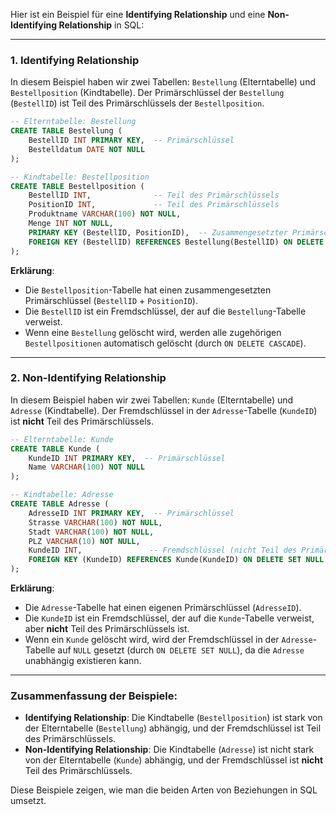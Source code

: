 Hier ist ein Beispiel für eine **Identifying Relationship** und eine **Non-Identifying Relationship** in SQL:

---

### 1. **Identifying Relationship**
In diesem Beispiel haben wir zwei Tabellen: `Bestellung` (Elterntabelle) und `Bestellposition` (Kindtabelle). Der Primärschlüssel der `Bestellung` (`BestellID`) ist Teil des Primärschlüssels der `Bestellposition`.

```sql
-- Elterntabelle: Bestellung
CREATE TABLE Bestellung (
    BestellID INT PRIMARY KEY,  -- Primärschlüssel
    Bestelldatum DATE NOT NULL
);

-- Kindtabelle: Bestellposition
CREATE TABLE Bestellposition (
    BestellID INT,              -- Teil des Primärschlüssels
    PositionID INT,             -- Teil des Primärschlüssels
    Produktname VARCHAR(100) NOT NULL,
    Menge INT NOT NULL,
    PRIMARY KEY (BestellID, PositionID),  -- Zusammengesetzter Primärschlüssel
    FOREIGN KEY (BestellID) REFERENCES Bestellung(BestellID) ON DELETE CASCADE
);
```

**Erklärung**:
- Die `Bestellposition`-Tabelle hat einen zusammengesetzten Primärschlüssel (`BestellID` + `PositionID`).
- Die `BestellID` ist ein Fremdschlüssel, der auf die `Bestellung`-Tabelle verweist.
- Wenn eine `Bestellung` gelöscht wird, werden alle zugehörigen `Bestellpositionen` automatisch gelöscht (durch `ON DELETE CASCADE`).

---

### 2. **Non-Identifying Relationship**
In diesem Beispiel haben wir zwei Tabellen: `Kunde` (Elterntabelle) und `Adresse` (Kindtabelle). Der Fremdschlüssel in der `Adresse`-Tabelle (`KundeID`) ist **nicht** Teil des Primärschlüssels.

```sql
-- Elterntabelle: Kunde
CREATE TABLE Kunde (
    KundeID INT PRIMARY KEY,  -- Primärschlüssel
    Name VARCHAR(100) NOT NULL
);

-- Kindtabelle: Adresse
CREATE TABLE Adresse (
    AdresseID INT PRIMARY KEY,  -- Primärschlüssel
    Strasse VARCHAR(100) NOT NULL,
    Stadt VARCHAR(100) NOT NULL,
    PLZ VARCHAR(10) NOT NULL,
    KundeID INT,               -- Fremdschlüssel (nicht Teil des Primärschlüssels)
    FOREIGN KEY (KundeID) REFERENCES Kunde(KundeID) ON DELETE SET NULL
);
```

**Erklärung**:
- Die `Adresse`-Tabelle hat einen eigenen Primärschlüssel (`AdresseID`).
- Die `KundeID` ist ein Fremdschlüssel, der auf die `Kunde`-Tabelle verweist, aber **nicht** Teil des Primärschlüssels ist.
- Wenn ein `Kunde` gelöscht wird, wird der Fremdschlüssel in der `Adresse`-Tabelle auf `NULL` gesetzt (durch `ON DELETE SET NULL`), da die `Adresse` unabhängig existieren kann.

---

### Zusammenfassung der Beispiele:
- **Identifying Relationship**: Die Kindtabelle (`Bestellposition`) ist stark von der Elterntabelle (`Bestellung`) abhängig, und der Fremdschlüssel ist Teil des Primärschlüssels.
- **Non-Identifying Relationship**: Die Kindtabelle (`Adresse`) ist nicht stark von der Elterntabelle (`Kunde`) abhängig, und der Fremdschlüssel ist **nicht** Teil des Primärschlüssels.

Diese Beispiele zeigen, wie man die beiden Arten von Beziehungen in SQL umsetzt.
